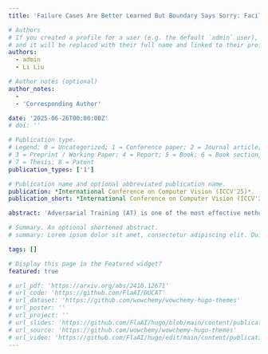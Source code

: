 ```yaml
---
title: 'Failure Cases Are Better Learned But Boundary Says Sorry: Facilitating Smooth Perception Change for Accuracy-Robustness Trade-Off in Adversarial Training'

# Authors
# If you created a profile for a user (e.g. the default `admin` user), write the username (folder name) here
# and it will be replaced with their full name and linked to their profile.
authors:
  - admin
  - Li Liu

# Author notes (optional)
author_notes:
  -
  - 'Corresponding Author'

date: '2025-06-26T00:00:00Z'
# doi: ''

# Publication type.
# Legend: 0 = Uncategorized; 1 = Conference paper; 2 = Journal article;
# 3 = Preprint / Working Paper; 4 = Report; 5 = Book; 6 = Book section;
# 7 = Thesis; 8 = Patent
publication_types: ['1']

# Publication name and optional abbreviated publication name.
publication: *International Conference on Computer Vision (ICCV'25)*.
publication_short: *International Conference on Computer Vision (ICCV'25)*. **To appear**

abstract: 'Adversarial Training (AT) is one of the most effective methods to train robust Deep Neural Networks (DNNs). However, AT creates an inherent trade-off between clean accuracy and adversarial robustness, which is commonly attributed to the more complicated decision boundary caused by the insufficient learning of hard adversarial samples. In this work, we reveal a counterintuitive fact for the first time: from the perspective of perception consistency, hard adversarial samples that can still attack the robust model after AT are already learned better than those successfully defended. Thus, different from previous views, we argue that it is rather the over-sufficient learning of hard adversarial samples that degrades the decision boundary and contributes to the trade-off problem. Specifically, the excessive pursuit of perception consistency would force the model to view the perturbations as noise and ignore the information within them, which should have been utilized to induce a smoother perception transition towards the decision boundary to support its establishment to an appropriate location. In response, we define a new AT objective named Robust Perception, encouraging the model perception to change smoothly with input perturbations, based on which we propose a novel Robust Perception Adversarial Training (RPAT) method, effectively mitigating the current accuracy-robustness trade-off. Experiments on CIFAR-10, CIFAR-100, and Tiny-ImageNet with ResNet-18, PreActResNet-18, and WideResNet-34-10 demonstrate the effectiveness of our method beyond four common baselines and 12 state-of-the-art (SOTA) works.'

# Summary. An optional shortened abstract.
# summary: Lorem ipsum dolor sit amet, consectetur adipiscing elit. Duis posuere tellus ac convallis placerat. Proin tincidunt magna sed ex sollicitudin condimentum.

tags: []

# Display this page in the Featured widget?
featured: true

# url_pdf: 'https://arxiv.org/abs/2410.12671'
# url_code: 'https://github.com/FlaAI/DUCAT'
# url_dataset: 'https://github.com/wowchemy/wowchemy-hugo-themes'
# url_poster: ''
# url_project: ''
# url_slides: 'https://github.com/FlaAI/hugo/blob/main/content/publication/TSFool/TSFool_Slide.pdf'
# url_source: 'https://github.com/wowchemy/wowchemy-hugo-themes'
# url_video: 'https://github.com/FlaAI/hugo/edit/main/content/publication/TSFool/TSFool.mp4'
---
```


